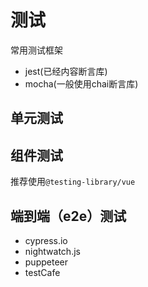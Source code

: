 # 测试
常用测试框架
- jest(已经内容断言库)
- mocha(一般使用chai断言库)



## 单元测试

## 组件测试
推荐使用`@testing-library/vue`  

## 端到端（e2e）测试
- cypress.io
- nightwatch.js
- puppeteer
- testCafe


